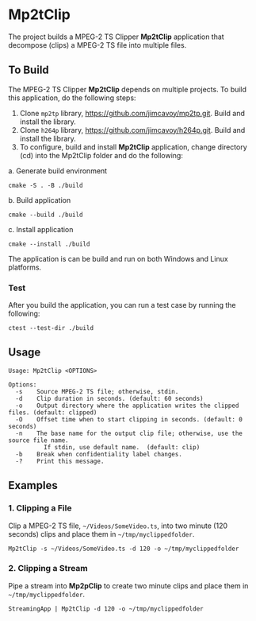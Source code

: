 # Mp2tClip
The project builds a MPEG-2 TS Clipper __Mp2tClip__ application that decompose (clips) a MPEG-2 TS file into multiple files.

## To Build 
The MPEG-2 TS Clipper __Mp2tClip__ depends on multiple projects.  To build this application, do the following steps:

1. Clone `mp2tp` library, https://github.com/jimcavoy/mp2tp.git.  Build and install the library.
2. Clone `h264p` library, https://github.com/jimcavoy/h264p.git.  Build and install the library.
3. To configure, build and install __Mp2tClip__ application, change directory (cd) into the Mp2tClip folder and do the following:

a. Generate build environment
```
cmake -S . -B ./build
```
b. Build application
```
cmake --build ./build
```
c. Install application
```
cmake --install ./build
```
The application is can be build and run on both Windows and Linux platforms.

### Test
After you build the application, you can run a test case by running the following:
```
ctest --test-dir ./build
```

## Usage
```
Usage: Mp2tClip <OPTIONS>

Options:
  -s    Source MPEG-2 TS file; otherwise, stdin.
  -d    Clip duration in seconds. (default: 60 seconds)
  -o    Output directory where the application writes the clipped files. (default: clipped)
  -O    Offset time when to start clipping in seconds. (default: 0 seconds)
  -n    The base name for the output clip file; otherwise, use the source file name.
          If stdin, use default name.  (default: clip)
  -b    Break when confidentiality label changes.
  -?    Print this message.
```

## Examples

### 1. Clipping a File
Clip a MPEG-2 TS file, `~/Videos/SomeVideo.ts`, into two minute (120 seconds) clips and place them in `~/tmp/myclippedfolder`.

```
Mp2tClip -s ~/Videos/SomeVideo.ts -d 120 -o ~/tmp/myclippedfolder
```

### 2. Clipping a Stream
Pipe a stream into __Mp2pClip__ to create two minute clips and place them in `~/tmp/myclippedfolder`.

```
StreamingApp | Mp2tClip -d 120 -o ~/tmp/myclippedfolder
```
